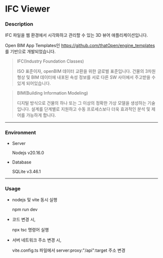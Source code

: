 # IFC Viewer

### Description

IFC 파일을 웹 환경에서 시각화하고 관리할 수 있는 3D 뷰어 애플리케이션입니다. 


Open BIM App Templates인 https://github.com/thatOpen/engine_templates 를 기반으로 개발되었습니다.


> IFC(Industry Foundation Classes)
>
> 
> ISO 표준이자, openBIM 데이터 교환을 위한 글로벌 표준입니다.
> 건물의 3차원 형상 및 BIM 데이터에 내포된 속성 정보를 서로 다른 SW 사이에서 주고받을 수 있게 되어있습니다.



> BIM(Building Information Modeling)
>
> 
> 디지털 방식으로 건물의 하나 또는 그 이상의 정확한 가상 모델을 생성하는 기술입니다.
> 설계를 단계별로 지원하고 수동 프로세스보다 더욱 효과적인 분석 및 제어를 가능하게 합니다.

---
### Environment

- Server

  Nodejs v20.16.0

- Database

  SQLite v3.46.1


---
### Usage

- nodejs 및 vite 동시 실행

  npm run dev

- 코드 변경 시,
  
  npx tsc 명령어 실행

- 서버 네트워크 주소 변경 시,

  vite.config.ts 파일에서 server:proxy:"/api":target 주소 변경